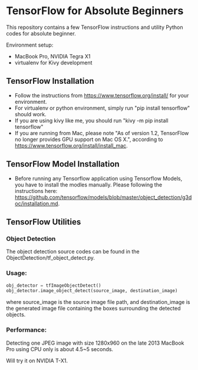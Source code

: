 # TensorFlow for Absolute Beginners

This repository contains a few TensorFlow instructions and utility Python codes for absolute beginner.

Environment setup:
- MacBook Pro, NVIDIA Tegra X1
- virtualenv for Kivy development

## TensorFlow Installation

- Follow the instructions from https://www.tensorflow.org/install/ for your environment.
- For virtualenv or python environment, simply run "pip install tensorflow" should work.
- If you are using kivy like me, you should run "kivy -m pip install tensorflow"
- If you are running from Mac, please note "As of version 1.2, TensorFlow no longer provides GPU support on Mac OS X.", according to https://www.tensorflow.org/install/install_mac.

## TensorFlow Model Installation

- Before running any Tensorflow application using Tensorflow Models, you have to install the modles manually. Please following the instructions here: https://github.com/tensorflow/models/blob/master/object_detection/g3doc/installation.md.

## TensorFlow Utilities

### Object Detection

The object detection source codes can be found in the ObjectDetection/tf_object_detect.py.

### Usage:

```python
obj_detector = tfImageObjectDetect()
obj_detector.image_object_detect(source_image, destination_image)
```
where
source_image is the source image file path, and
destination_image is the generated image file containing the boxes surrounding the detected objects.

### Performance:
Detecting one JPEG image with size 1280x960 on the late 2013 MacBook Pro using CPU only is about 4.5~5 seconds.

Will try it on NVIDIA T-X1.
